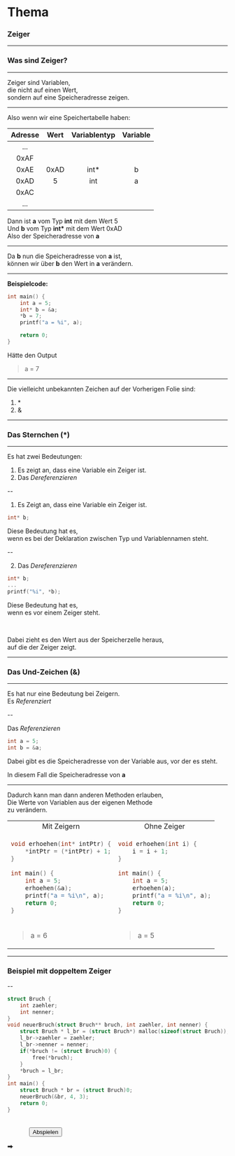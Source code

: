 # Thema
### Zeiger

---

### Was sind Zeiger?
___
Zeiger sind Variablen,  
die nicht auf einen Wert,  
sondern auf eine Speicheradresse zeigen.
<!-- .element: class="fragment" -->

---

Also wenn wir eine Speichertabelle haben:

|Adresse|Wert|Variablentyp|Variable|
|:---:|:---:|:---:|:---:|
|...|
|0xAF|
|0xAE|0xAD|int*|b|
|0xAD|5|int|a|
|0xAC|
|...|

<!-- .element: class="fragment" -->
Dann ist **a** vom Typ **int** mit dem Wert 5  
Und **b** vom Typ **int\*** mit dem Wert 0xAD  
Also der Speicheradresse von **a**
<!-- .element: class="fragment" -->

---

Da **b** nun die Speicheradresse von **a** ist,  
können wir über **b** den Wert in **a** verändern.

---

**Beispielcode:**

```c
int main() {
    int a = 5;
    int* b = &a;
    *b = 7;
    printf("a = %i", a);

    return 0;
}
```

Hätte den Output
> a = 7

---

Die vielleicht unbekannten Zeichen auf der Vorherigen Folie sind:  
1. \*  
2. &

---

### Das Sternchen (\*)
___
Es hat zwei Bedeutungen:
1. Es zeigt an, dass eine Variable ein Zeiger ist.
2. Das *Dereferenzieren*

<!-- .element: class="fragment" -->

--

1. Es Zeigt an, dass eine Variable ein Zeiger ist.

```c
int* b;
```
Diese Bedeutung hat es,  
wenn es bei der Deklaration zwischen Typ und Variablennamen steht.
<!-- .element: class="fragment" -->

--

2. Das *Dereferenzieren*

```c
int* b;
...
printf("%i", *b);
```
Diese Bedeutung hat es,  
wenn es vor einem Zeiger steht.
<!-- .element: class="fragment" -->

<br>

Dabei zieht es den Wert aus der Speicherzelle heraus,  
auf die der Zeiger zeigt.  
<!-- .element: class="fragment" -->

---

### Das Und-Zeichen (&)
___
Es hat nur eine Bedeutung bei Zeigern.  
Es *Referenziert*

--

Das *Referenzieren*

```c
int a = 5;
int b = &a;
```

Dabei gibt es die Speicheradresse von der Variable aus, vor der es steht.
<!-- .element: class="fragment" -->

In diesem Fall die Speicheradresse von **a**
<!-- .element: class="fragment" -->

---

Dadurch kann man dann anderen Methoden erlauben,  
Die Werte von Variablen aus der eigenen Methode  
zu verändern.

<table>
<tr>
<td style="text-align:center">Mit Zeigern</td>
<td style="text-align:center">Ohne Zeiger</td>
</tr>
<!-- .element: style="border-style:none" -->
<tr>
<td>

```c
void erhoehen(int* intPtr) {
    *intPtr = (*intPtr) + 1;
}

int main() {
    int a = 5;
    erhoehen(&a);
    printf("a = %i\n", a);
    return 0;
}
```
</td>
<td>

```c
void erhoehen(int i) {
    i = i + 1;
}

int main() {
    int a = 5;
    erhoehen(a);
    printf("a = %i\n", a);
    return 0;
}
```
</td>
</tr>
<!-- .element: style="border-style:none" -->
<tr>
<td>

> a = 6
</td>
<td>

> a = 5
</td>
</tr>
<!-- .element: style="border-style:none" -->
</table>
<!-- .element: class="fragment" -->


---

### Beispiel mit doppeltem Zeiger

--

```c
struct Bruch {
    int zaehler;
    int nenner;
}
void neuerBruch(struct Bruch** bruch, int zaehler, int nenner) {
    struct Bruch * l_br = (struct Bruch*) malloc(sizeof(struct Bruch));
    l_br->zaehler = zaehler;
    l_br->nenner = nenner;
    if(*bruch != (struct Bruch)0) {
        free(*bruch);
    }
    *bruch = l_br;
}
int main() {
    struct Bruch * br = (struct Bruch)0;
    neuerBruch(&br, 4, 3);
    return 0;
}
```
<!-- .element: style="font-size:18px;" -->

<table id="bruch_table" class="memory-table">
</table>

<button id="play_bruch" style="float:left;margin-left:50px;" onclick="play_bruch()">Abspielen</button>
<br>
<br>
<span id="bruch_desc" style="font-size:20px;"></span>
<span id="bruch_pointer">⮕</span>
